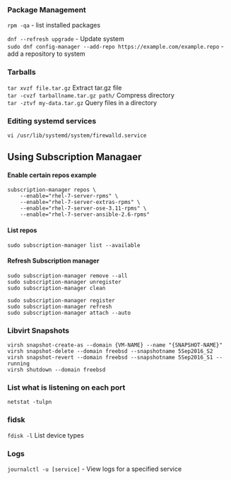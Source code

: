 ### Package Management 
`rpm -qa` - list installed packages

`dnf --refresh upgrade` - Update system <br />
`sudo dnf config-manager --add-repo https://example.com/example.repo` - add a repository to system

### Tarballs
`tar xvzf file.tar.gz` Extract tar.gz file <br />
`tar -cvzf tarballname.tar.gz path/` Compress directory <br />
`tar -ztvf my-data.tar.gz` Query files in a directory <br />

### Editing systemd services
`vi /usr/lib/systemd/system/firewalld.service`

## Using Subscription Managaer

#### Enable certain repos example
```
subscription-manager repos \
    --enable="rhel-7-server-rpms" \
    --enable="rhel-7-server-extras-rpms" \
    --enable="rhel-7-server-ose-3.11-rpms" \
    --enable="rhel-7-server-ansible-2.6-rpms"
```

#### List repos
`sudo subscription-manager list --available`

#### Refresh Subscription manager
```
sudo subscription-manager remove --all
sudo subscription-manager unregister
sudo subscription-manager clean

sudo subscription-manager register
sudo subscription-manager refresh
sudo subscription-manager attach --auto
```

### Libvirt Snapshots
```
virsh snapshot-create-as --domain {VM-NAME} --name "{SNAPSHOT-NAME}"
virsh snapshot-delete --domain freebsd --snapshotname 5Sep2016_S2
virsh snapshot-revert --domain freebsd --snapshotname 5Sep2016_S1 --running
virsh shutdown --domain freebsd
```

### List what is listening on each port
`netstat -tulpn`

### fidsk
`fdisk -l` List device types <br />

### Logs
`journalctl -u [service]` - View logs for a specified service
